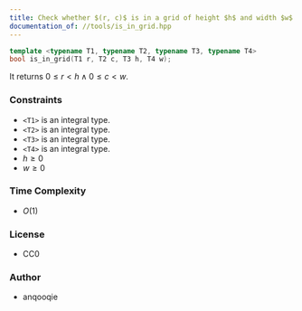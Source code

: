 ```yaml
---
title: Check whether $(r, c)$ is in a grid of height $h$ and width $w$
documentation_of: //tools/is_in_grid.hpp
---
```


```cpp
template <typename T1, typename T2, typename T3, typename T4>
bool is_in_grid(T1 r, T2 c, T3 h, T4 w);
```

It returns $0 \leq r < h \land 0 \leq c < w$.

### Constraints
- `<T1>` is an integral type.
- `<T2>` is an integral type.
- `<T3>` is an integral type.
- `<T4>` is an integral type.
- $h \geq 0$
- $w \geq 0$

### Time Complexity
- $O(1)$

### License
- CC0

### Author
- anqooqie
